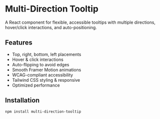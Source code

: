 # Multi-Direction Tooltip

A React component for flexible, accessible tooltips with multiple directions, hover/click interactions, and auto-positioning.

## Features

- Top, right, bottom, left placements
- Hover & click interactions
- Auto-flipping to avoid edges
- Smooth Framer Motion animations
- WCAG-compliant accessibility
- Tailwind CSS styling & responsive
- Optimized performance

## Installation

```bash
npm install multi-direction-tooltip

```
